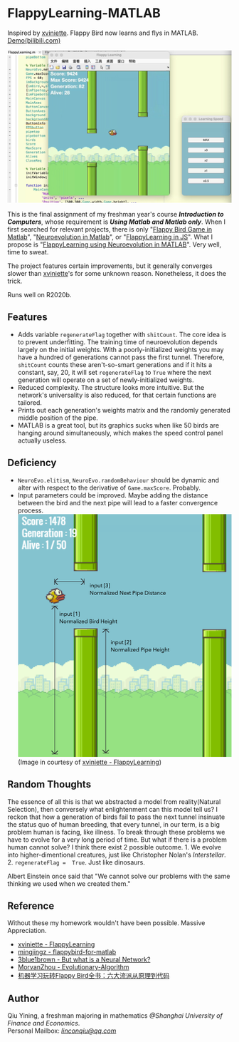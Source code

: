 # FlappyLearning-MATLAB
Inspired by [xviniette](https://github.com/xviniette/FlappyLearning). Flappy Bird now learns and flys in MATLAB. [Demo(bilibili.com)](https://www.bilibili.com/video/BV1xy4y1i73s/)  

![alt tag](https://github.com/lincolnqiu/FlappyLearning-MATLAB/blob/main/Screenshot.png)  

This is the final assignment of my freshman year's course ***Introduction to Computers***, whose requirement is ***Using Matlab and Matlab only***. When I first searched for relevant projects, there is only "[Flappy Bird Game in Matlab](https://github.com/mingjingz/flappybird-for-matlab)", "[Neuroevolution in Matlab](https://github.com/matthp/NeuroEvolution)", or "[FlappyLearning in JS](https://github.com/xviniette/FlappyLearning)". What I propose is "[FlappyLearning using Neuroevolution in MATLAB](https://github.com/lincolnqiu/FlappyLearning-MATLAB)". Very well, time to sweat.  

The project features certain improvements, but it generally converges slower than [xviniette](https://github.com/xviniette/FlappyLearning)'s for some unknown reason. Nonetheless, it does the trick.

Runs well on R2020b.  

## Features
* Adds variable `regenerateFlag` together with `shitCount`. The core idea is to prevent underfitting. The training time of neuroevolution depends largely on the initial weights. With a poorly-initialized weights you may have a hundred of generations cannot pass the first tunnel. Therefore, `shitCount` counts these aren't-so-smart generations and if it hits a constant, say, 20, it will set `regenerateFlag` to `True` where the next generation will operate on a set of newly-initialized weights.
* Reduced complexity. The structure looks more intuitive. But the network's universality is also reduced, for that certain functions are tailored.
* Prints out each generation's weights matrix and the randomly generated middle position of the pipe.
* MATLAB is a great tool, but its graphics sucks when like 50 birds are hanging around simultaneously, which makes the speed control panel actually useless.


## Deficiency
* `NeuroEvo.elitism`, `NeuroEvo.randomBehaviour` should be dynamic and alter with respect to the derivative of `Game.maxScore`. Probably.
* Input parameters could be improved. Maybe adding the distance between the bird and the next pipe will lead to a faster convergence process.
![alt tag](https://github.com/lincolnqiu/FlappyLearning-MATLAB/blob/main/Illustration.png)
(Image in courtesy of [xviniette - FlappyLearning](https://github.com/xviniette/FlappyLearning))


## Random Thoughts
The essence of all this is that we abstracted a model from reality(Natural Selection), then conversely what enlightenment can this model tell us?
I reckon that how a generation of birds fail to pass the next tunnel insinuate the status quo of human breeding, that every tunnel, in our term, is a big problem human is facing, like illness. To break through these problems we have to evolve for a very long period of time. But what if there is a problem human cannot solve? I think there exist 2 possible outcome. 1. We evolve into higher-dimentional creatures, just like Christopher Nolan's *Interstellar*. 2. `regenerateFlag =  True`. Just like dinosaurs.

Albert Einstein once said that "We cannot solve our problems with the same thinking we used when we created them."


## Reference
Without these my homework wouldn't have been possible. Massive Appreciation.
* [xviniette - FlappyLearning](https://github.com/xviniette/FlappyLearning)
* [mingjingz - flappybird-for-matlab](https://github.com/mingjingz/flappybird-for-matlab)
* [3blue1brown - But what is a Neural Network?](https://youtu.be/aircAruvnKk)
* [MorvanZhou - Evolutionary-Algorithm](https://github.com/MorvanZhou/Evolutionary-Algorithm)  
* [机器学习玩转Flappy Bird全书：六大流派从原理到代码](https://zhuanlan.zhihu.com/p/25719115)  


## Author
Qiu Yining, a freshman majoring in mathematics *@Shanghai University of Finance and Economics*.  
Personal Mailbox: *linconqiu@qq.com*
